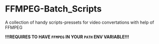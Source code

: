 # FFMPEG-Batch_Scripts
A collection of handy scripts-pressets for video convertations with help of FFMPEG

__!!!REQUIRES TO HAVE `FFMPEG` IN YOUR `PATH` ENV VARIABLE!!!__
